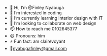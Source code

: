 - 👋 Hi, I’m @Finley Nyabuga
- 👀 I’m interested in coding
- 🌱 I’m currently learning interior design with IT 
- 💞️ I’m looking to collaborate on web design 
- 📫 How to reach me 0102645377
- 😄 Pronouns: him
- ⚡ Fun fact: am clairevoyant
- 📧nyabugafinley@gmail.com

<!---
FinleyNyabuga/FinleyNyabuga is a ✨ special ✨ repository because its `README.md` (this file) appears on your GitHub profile.
You can click the Preview link to take a look at your changes.
--->
